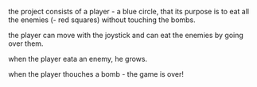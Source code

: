 the project consists of a player - a blue circle, that its purpose is to eat all the enemies (- red squares) without touching the bombs.

the player can move with the joystick and can eat the enemies by going over them.

when the player eata an enemy, he grows.

when the player thouches a bomb - the game is over!
